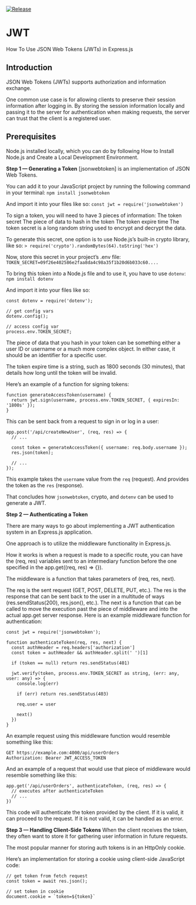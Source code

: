 [![Release](https://img.shields.io/github/release/PhilJay/JWT.svg?style=flat)](https://jitpack.io/#PhilJay/JWT)

# JWT
How To Use JSON Web Tokens (JWTs) in Express.js

## Introduction
JSON Web Tokens (JWTs) supports authorization and information exchange.

One common use case is for allowing clients to preserve their session information after logging in. By storing the session information locally and passing it to the server for authentication when making requests, the server can trust that the client is a registered user.

## Prerequisites
Node.js installed locally, which you can do by following How to Install Node.js and Create a Local Development Environment.

**Step 1 — Generating a Token**
[jsonwebtoken] is an implementation of JSON Web Tokens.

You can add it to your JavaScript project by running the following command in your terminal:
``` npm install jsonwebtoken ```

And import it into your files like so:
```const jwt = require('jsonwebtoken')```

To sign a token, you will need to have 3 pieces of information:
 The token secret
 The piece of data to hash in the token
 The token expire time
The token secret is a long random string used to encrypt and decrypt the data.

To generate this secret, one option is to use Node.js’s built-in crypto library, like so:
```> require('crypto').randomBytes(64).toString('hex')```

Now, store this secret in your project’s .env file:
``` TOKEN_SECRET=09f26e402586e2faa8da4c98a35f1b20d6b033c60....```

To bring this token into a Node.js file and to use it, you have to use ```dotenv```:
```npm install dotenv```

And import it into your files like so:

```
const dotenv = require('dotenv');

// get config vars
dotenv.config();

// access config var
process.env.TOKEN_SECRET;

```

The piece of data that you hash in your token can be something either a user ID or username or a much more complex object. In either case, it should be an identifier for a specific user.

The token expire time is a string, such as 1800 seconds (30 minutes), that details how long until the token will be invalid.

Here’s an example of a function for signing tokens:

```
function generateAccessToken(username) {
  return jwt.sign(username, process.env.TOKEN_SECRET, { expiresIn: '1800s' });
}
```

This can be sent back from a request to sign in or log in a user:

```
app.post('/api/createNewUser', (req, res) => {
  // ...

  const token = generateAccessToken({ username: req.body.username });
  res.json(token);

  // ...
});
```

This example takes the ```username``` value from the ```req``` (request). And provides the token as the ```res``` (response).

That concludes how ```jsonwebtoken```, crypto, and ```dotenv``` can be used to generate a JWT.


**Step 2 — Authenticating a Token**

There are many ways to go about implementing a JWT authentication system in an Express.js application.

One approach is to utilize the middleware functionality in Express.js.

How it works is when a request is made to a specific route, you can have the (req, res) variables sent to an intermediary function before the one specified in the app.get((req, res) => {}).

The middleware is a function that takes parameters of (req, res, next).

The req is the sent request (GET, POST, DELETE, PUT, etc.).
The res is the response that can be sent back to the user in a multitude of ways (res.sendStatus(200), res.json(), etc.).
The next is a function that can be called to move the execution past the piece of middleware and into the actual app.get server response.
Here is an example middleware function for authentication:

```
const jwt = require('jsonwebtoken');

function authenticateToken(req, res, next) {
  const authHeader = req.headers['authorization']
  const token = authHeader && authHeader.split(' ')[1]

  if (token == null) return res.sendStatus(401)

  jwt.verify(token, process.env.TOKEN_SECRET as string, (err: any, user: any) => {
    console.log(err)

    if (err) return res.sendStatus(403)

    req.user = user

    next()
  })
}
```

An example request using this middleware function would resemble something like this:

```
GET https://example.com:4000/api/userOrders
Authorization: Bearer JWT_ACCESS_TOKEN
```
And an example of a request that would use that piece of middleware would resemble something like this:

```
app.get('/api/userOrders', authenticateToken, (req, res) => {
  // executes after authenticateToken
  // ...
})
```
This code will authenticate the token provided by the client. If it is valid, it can proceed to the request. If it is not valid, it can be handled as an error.

**Step 3 — Handling Client-Side Tokens**
When the client receives the token, they often want to store it for gathering user information in future requests.

The most popular manner for storing auth tokens is in an HttpOnly cookie.

Here’s an implementation for storing a cookie using client-side JavaScript code:

```
// get token from fetch request
const token = await res.json();

// set token in cookie
document.cookie = `token=${token}`
```
